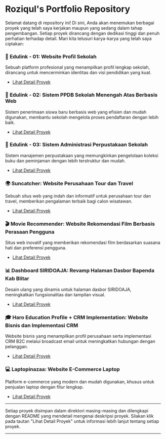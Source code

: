 # **Roziqul's Portfolio Repository**

Selamat datang di repository ini! Di sini, Anda akan menemukan berbagai proyek yang telah saya kerjakan maupun yang sedang dalam tahap pengembangan. Setiap proyek dirancang dengan dedikasi tinggi dan penuh perhatian terhadap detail. Mari kita telusuri karya-karya yang telah saya ciptakan:

### 🌟 **Edulink - 01**: Website Profil Sekolah
Sebuah platform profesional yang menampilkan profil lengkap sekolah, dirancang untuk mencerminkan identitas dan visi pendidikan yang kuat.
- [Lihat Detail Proyek](https://github.com/roziqul/edl-01)

### 🌟 **Edulink - 02**: Sistem PPDB Sekolah Menengah Atas Berbasis Web
Sistem penerimaan siswa baru berbasis web yang efisien dan mudah digunakan, membantu sekolah mengelola proses pendaftaran dengan lebih baik.
- [Lihat Detail Proyek](project2/README.md)

### 🌟 **Edulink - 03**: Sistem Administrasi Perpustakaan Sekolah
Sistem manajemen perpustakaan yang memungkinkan pengelolaan koleksi buku dan peminjaman dengan lebih terstruktur dan mudah.
- [Lihat Detail Proyek](project3/README.md)

### 🌍 **Suncatcher**: Website Perusahaan Tour dan Travel
Sebuah situs web yang indah dan informatif untuk perusahaan tour dan travel, memberikan pengalaman terbaik bagi calon wisatawan.
- [Lihat Detail Proyek](project10/README.md)

### 🎬 **Movie Recommender**: Website Rekomendasi Film Berbasis Perasaan Pengguna
Situs web inovatif yang memberikan rekomendasi film berdasarkan suasana hati dan preferensi pengguna.
- [Lihat Detail Proyek](www.google.com)

### 📊 **Dashboard SIRIDOAJA**: Revamp Halaman Dasbor Bapenda Kab Blitar
Desain ulang yang dinamis untuk halaman dasbor SIRIDOAJA, meningkatkan fungsionalitas dan tampilan visual.
- [Lihat Detail Proyek](project5/README.md)

### 🎓 **Haro Education Profile + CRM Implementation**: Website Bisnis dan Implementasi CRM
Website bisnis yang menampilkan profil perusahaan serta implementasi CRM B2C melalui broadcast email untuk meningkatkan hubungan dengan pelanggan.
- [Lihat Detail Proyek](project5/README.md)

### 💻 **Laptopinazaa**: Website E-Commerce Laptop
Platform e-commerce yang modern dan mudah digunakan, khusus untuk penjualan laptop dengan fitur lengkap.
- [Lihat Detail Proyek](project5/README.md)

---

Setiap proyek disimpan dalam direktori masing-masing dan dilengkapi dengan README yang mendetail mengenai deskripsi proyek. Silakan klik pada tautan "Lihat Detail Proyek" untuk informasi lebih lanjut tentang setiap proyek.

---
